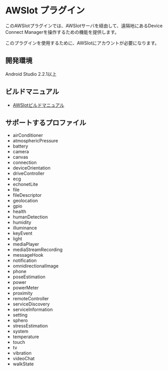 # AWSIot プラグイン

このAWSIotプラグインでは、AWSIotサーバを経由して、遠隔地にあるDevice Connect Managerを操作するための機能を提供します。

このプラグインを使用するために、AWSIotにアカウントが必要になります。

## 開発環境
Android Studio 2.2.1以上

## ビルドマニュアル
- [AWSIotビルドマニュアル](https://github.com/DeviceConnect/DeviceConnect-Android/wiki/AWSIoT-Build)

## サポートするプロファイル

* airConditioner
* atmosphericPressure
* battery
* camera
* canvas
* connection
* deviceOrientation
* driveController
* ecg
* echonetLite
* file
* fileDescriptor
* geolocation
* gpio
* health
* humanDetection
* humidity
* illuminance
* keyEvent
* light
* mediaPlayer
* mediaStreamRecording
* messageHook
* notification
* omnidirectionalImage
* phone
* poseEstimation
* power
* powerMeter
* proximity
* remoteController
* serviceDiscovery
* serviceInformation
* setting
* sphero
* stressEstimation
* system
* temperature
* touch
* tv
* vibration
* videoChat
* walkState